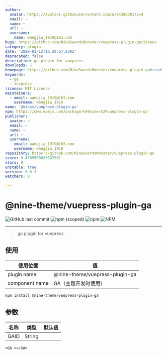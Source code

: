 ```yaml
---
author:
  avatar: https://avatars.githubusercontent.com/u/64388301?v=4
  email: ~
  name: ~
  url: ~
  username:
    name: wangjia_1919@163.com
bugs: https://github.com/NineSwordsMonster/vuepress-plugin-ga/issues
category: plugin
date: '2020-01-12T16:29:57.830Z'
deprecated: false
description: ga plugin for vuepress
downloads: ~
homepage: https://github.com/NineSwordsMonster/vuepress-plugin-ga#readme
keywords:
  - ga
  - vuepress
license: MIT License
maintainers:
  - email: wangjia_1919@163.com
    username: wangjia_1919
name: '@nines/vuepress-plugin-ga'
npm: https://www.npmjs.com/package/%40nines%2Fvuepress-plugin-ga
publisher:
  avatar: ~
  email: ~
  name: ~
  url: ~
  username:
    email: wangjia_1919@163.com
    username: wangjia_1919
repository: https://github.com/NineSwordsMonster/vuepress-plugin-ga
score: 0.4305508820632581
stars: 0
unstable: true
version: 0.0.3
watchers: 0

---
```


# @nine-theme/vuepress-plugin-ga
![GitHub last commit](https://img.shields.io/github/last-commit/nine-theme/vuepress-plugin-ga) 
![npm (scoped)](https://img.shields.io/npm/v/@nine-theme/vuepress-plugin-ga) 
![npm](https://img.shields.io/npm/dt/@nine-theme/vuepress-plugin-ga) 
![NPM](https://img.shields.io/npm/l/@nine-theme/vuepress-plugin-ga)

---
> ga plugin for vuepress

## 使用

|使用位置|值|
|-|-|
|plugin name|@nine-theme/vuepress-plugin-ga|
|component name|GA（主题开发时使用）|

```sh
npm install @nine-theme/vuepress-plugin-ga
```

## 参数

|名称|类型|默认值|
|-|-|-|
|GAID|String||

```vue
<GA ></GA>
```
